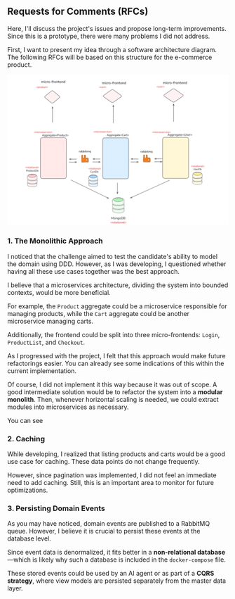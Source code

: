 ## Requests for Comments (RFCs)

Here, I'll discuss the project's issues and propose long-term improvements. Since this is a prototype, there were many problems I did not address.

First, I want to present my idea through a software architecture diagram. The following RFCs will be based on this structure for the e-commerce product.

![Architecture Proposal](architecture-proposal.png)

### 1. The Monolithic Approach

I noticed that the challenge aimed to test the candidate's ability to model the domain using DDD. However, as I was developing, I questioned whether having all these use cases together was the best approach. 

I believe that a microservices architecture, dividing the system into bounded contexts, would be more beneficial. 

For example, the `Product` aggregate could be a microservice responsible for managing products, while the `Cart` aggregate could be another microservice managing carts. 

Additionally, the frontend could be split into three micro-frontends: `Login`, `ProductList`, and `Checkout`.

As I progressed with the project, I felt that this approach would make future refactorings easier. You can already see some indications of this within the current implementation. 

Of course, I did not implement it this way because it was out of scope. A good intermediate solution would be to refactor the system into a **modular monolith**. Then, whenever horizontal scaling is needed, we could extract modules into microservices as necessary.

You can see

### 2. Caching

While developing, I realized that listing products and carts would be a good use case for caching. These data points do not change frequently. 

However, since pagination was implemented, I did not feel an immediate need to add caching. Still, this is an important area to monitor for future optimizations.

### 3. Persisting Domain Events

As you may have noticed, domain events are published to a RabbitMQ queue. However, I believe it is crucial to persist these events at the database level.

Since event data is denormalized, it fits better in a **non-relational database**—which is likely why such a database is included in the `docker-compose` file. 

These stored events could be used by an AI agent or as part of a **CQRS strategy**, where view models are persisted separately from the master data layer.
